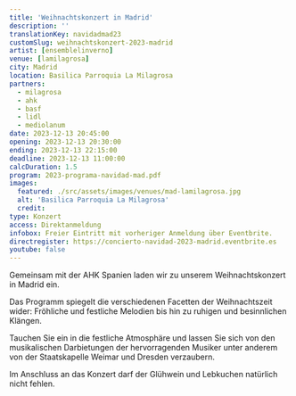 ```yaml
---
title: 'Weihnachtskonzert in Madrid'
description: ''
translationKey: navidadmad23
customSlug: weihnachtskonzert-2023-madrid
artist: [ensemblelinverno]
venue: [lamilagrosa]
city: Madrid
location: Basilica Parroquia La Milagrosa
partners:
  - milagrosa
  - ahk
  - basf
  - lidl
  - mediolanum
date: 2023-12-13 20:45:00
opening: 2023-12-13 20:30:00
ending: 2023-12-13 22:15:00
deadline: 2023-12-13 11:00:00
calcDuration: 1.5
program: 2023-programa-navidad-mad.pdf
images:
  featured: ./src/assets/images/venues/mad-lamilagrosa.jpg
  alt: 'Basilica Parroquia La Milagrosa'
  credit:
type: Konzert
access: Direktanmeldung
infobox: Freier Eintritt mit vorheriger Anmeldung über Eventbrite.
directregister: https://concierto-navidad-2023-madrid.eventbrite.es
youtube: false
---
```


Gemeinsam mit der AHK Spanien laden wir zu unserem Weihnachtskonzert in Madrid ein.

Das Programm spiegelt die verschiedenen Facetten der Weihnachtszeit wider: Fröhliche und festliche Melodien bis hin zu ruhigen und besinnlichen Klängen.

Tauchen Sie ein in die festliche Atmosphäre und lassen Sie sich von den musikalischen Darbietungen der hervorragenden Musiker unter anderem von der Staatskapelle Weimar und Dresden verzaubern.

Im Anschluss an das Konzert darf der Glühwein und Lebkuchen natürlich nicht fehlen.
